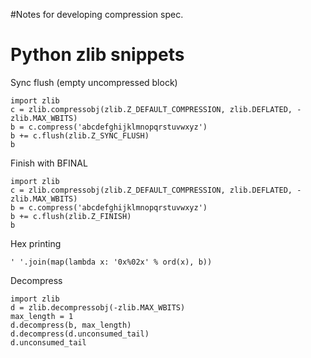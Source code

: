 #Notes for developing compression spec.

# Python zlib snippets #

Sync flush (empty uncompressed block)
```
import zlib
c = zlib.compressobj(zlib.Z_DEFAULT_COMPRESSION, zlib.DEFLATED, -zlib.MAX_WBITS)
b = c.compress('abcdefghijklmnopqrstuvwxyz')
b += c.flush(zlib.Z_SYNC_FLUSH)
b
```

Finish with BFINAL
```
import zlib
c = zlib.compressobj(zlib.Z_DEFAULT_COMPRESSION, zlib.DEFLATED, -zlib.MAX_WBITS)
b = c.compress('abcdefghijklmnopqrstuvwxyz')
b += c.flush(zlib.Z_FINISH)
b
```

Hex printing
```
' '.join(map(lambda x: '0x%02x' % ord(x), b))
```

Decompress
```
import zlib
d = zlib.decompressobj(-zlib.MAX_WBITS)
max_length = 1
d.decompress(b, max_length)
d.decompress(d.unconsumed_tail)
d.unconsumed_tail
```